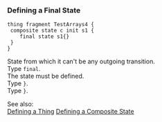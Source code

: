### <a name="Defining-a-FinalState"></a>Defining a Final State

```
thing fragment TestArrays4 {
 composite state c init s1 {
    final state s1{}
 }
}

```
State from which it can't be any outgoing transition.<br>
Type `final`. <br>
The state must be defined.<br>
Type `}`.<br>
Type `}`. 

See also:<br/>
[Defining a Thing](Defining-a-Thing)
[Defining a Composite State](Defining-a-CompositeState)